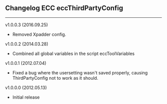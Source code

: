 ## Changelog ECC eccThirdPartyConfig
***
v1.0.0.3 (2016.09.25)
- Removed Xpadder config.

v1.0.0.2 (2014.03.28)
- Combined all global variables in the script eccToolVariables

v1.0.0.1 (2012.07.04)
- Fixed a bug where the usersetting wasn't saved properly, causing ThirdPartyConfig not to work as it should.

v1.0.0.0 (2012.05.13)
- Initial release